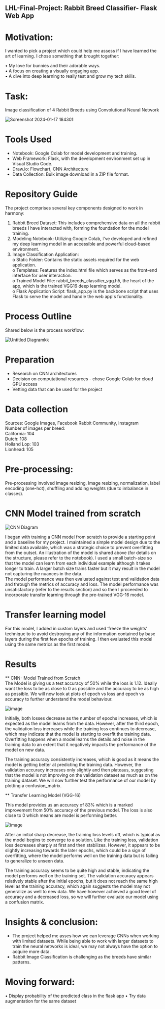 ## LHL-Final-Project: Rabbit Breed Classifier- Flask Web App

# Motivation:

I wanted to pick a project which could help me assess if I have learned the art of learning. I chose something that brought together:<br>

•	My love for bunnies and their adorable ways.<br>
•	A focus on creating a visually engaging app.<br>
•	A dive into deep learning to really test and grow my tech skills.<br>

# Task:<br>
Image classification of 4 Rabbit Breeds using Convolutional Neural Network

![Screenshot 2024-01-17 184301](https://github.com/Zarmeena667/LHL-Final-Project/assets/145514413/bff4a890-fcb0-49da-9c62-225c2b78617f)


# Tools Used<br>

-	Notebook: Google Colab for model development and training.<br>
- Web Framework: Flask, with the development environment set up in Visual Studio Code.<br>
- Draw.io: Flowchart, CNN Architecture
- Data Collection: Bulk image download in a ZIP file format.<br>

# Repository Guide
The project comprises several key components designed to work in harmony:
1.	Rabbit Breed Dataset: This includes comprehensive data on all the rabbit breeds I have interacted with, forming the foundation for the model training.
2.	Modeling Notebook: Utilizing Google Colab, I've developed and refined my deep learning model in an accessible and powerful cloud-based environment. 
3.	Image Classification Application:<br>
o	Static Folder: Contains the static assets required for the web application.<br>
o	Templates: Features the index.html file which serves as the front-end interface for user interaction.<br>
o	Trained Model File: rabbit_breeds_classifier_vgg.h5, the heart of the app, which is the trained VGG16 deep learning model.<br>
o	Flask Application Script: flask_app.py is the backbone script that uses Flask to serve the model and handle the web app's functionality.

# Process Outline

Shared below is the process workflow:

![Untitled Diagramkk](https://github.com/Zarmeena667/LHL-Final-Project/assets/145514413/3fc2a4d1-d516-4b87-a1ca-089259e27083)

 

# Preparation<br>
- Research on CNN architectures<br>
- Decision on computational resources - chose Google Colab for cloud GPU access<br>
- Vetting data that can be used for the project<br>

# Data collection<br>

Sources: Google Images, Facebook Rabbit Community, Instagram<br>
Number of images per breed: <br>
California: 104<br>
Dutch: 108<br>
Holland Lop: 103<br>
Lionhead: 105<br>

# Pre-processing:<br>

Pre-processing involved image resizing, Image resizing, normalization, label encoding (one-hot), shuffling and adding weights (due to imbalance in classes).

# CNN Model trained from scratch<br>

![CNN Diagram](https://github.com/Zarmeena667/LHL-Final-Project/assets/145514413/4a66ca25-881e-4a14-8b01-9273b2568f1b)

I began with training a CNN model from scratch to provide a starting point and a baseline for my project. I maintained a simple model design due to the limited data available, which was a strategic choice to prevent overfitting from the outset. An illustration of the model is shared above (for details on the structure, please refer to the notebook). 
I used a small batch-size so that the model can learn from each individual example although it takes longer to train. A larger batch size trains faster but it may result in the model not capturing the nuances in the data.<br> 
The model performance was then evaluated against test and validation data and through the metrics of accuracy and loss. The model performance was unsatisfactory (refer to the results section) and so then I proceeded to incorporate transfer learning through the pre-trained VGG-16 model. 

# Transfer learning model<br>
For this model, I added in custom layers and used ‘freeze the weights’ technique to to avoid destroying any of the information contained by base layers during the first few epochs of training. I then evaluated this model using the same metrics as the first model.

# Results<br>

** CNN- Model Trained from Scratch<br>
The Model is giving us a test accuracy of 50% while the loss is 1.12. Ideally want the loss to be as close to 0 as possible and the accuracy to be as high as possible. We will now look at plots of epoch vs loss and epoch vs accuracy to further understand the model behaviour. 

![image](https://github.com/Zarmeena667/LHL-Final-Project/assets/145514413/f37dea8d-9aba-41b8-8a15-f497f0710d6f)


Initially, both losses decrease as the number of epochs increases, which is expected as the model learns from the data. However, after the third epoch, the validation loss increases while the training loss continues to decrease, which may indicate that the model is starting to overfit the training data. Overfitting happens when a model learns the details and noise in the training data to an extent that it negatively impacts the performance of the model on new data.

The training accuracy consistently increases, which is good as it means the model is getting better at predicting the training data. However, the validation accuracy increases only slightly and then plateaus, suggesting that the model is not improving on the validation dataset as much as on the training dataset. We will now further test the performance of our model by plotting a confusion_matrix. 

 
** Transfer Learning Model (VGG-16)

This model provides us an accuracy of 83% which is a marked improvement from 50% accuracy of the previous model. The loss is also close to 0 which means are model is performing better. 

![image](https://github.com/Zarmeena667/LHL-Final-Project/assets/145514413/9b916fa6-3506-4b02-a1ec-8d1f0e7fda38)

After an initial sharp decrease, the training loss levels off, which is typical as the model begins to converge to a solution.  Like the training loss, validation loss decreases sharply at first and then stabilizes. However, it appears to be slightly increasing towards the later epochs, which could be a sign of overfitting, where the model performs well on the training data but is failing to generalize to unseen data.

The training accuracy seems to be quite high and stable, indicating the model performs well on the training set. The validation accuracy appears relatively stable after the initial epochs, but it does not reach the same high level as the training accuracy, which again suggests the model may not generalize as well to new data. We have however achieved a good level of accuracy and a decreased loss, so we will further evaluate our model using a confusion matrix.
 
# Insights & conclusion:

-	The project helped me asses how we can leverage CNNs when working with limited datasets. While being able to work with larger datasets to train the neural networks is ideal, we may not always have the option to acquire more data. 
-	Rabbit Image Classification is challenging as the breeds have similar patterns.

# Moving forward: 

•	Display probability of the predicted class in the flask app
•	Try data augmentation for the same dataset


